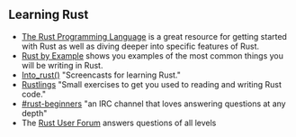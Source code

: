 ## Learning Rust

* [The Rust Programming Language](https://doc.rust-lang.org/book/second-edition/) is a great resource for getting started with Rust as well as diving deeper into specific features of Rust.
* [Rust by Example](http://rustbyexample.com) shows you examples of the most common things you will be writing in Rust.
* [Into_rust()](http://intorust.com/) "Screencasts for learning Rust."
* [Rustlings](https://github.com/carols10cents/rustlings) "Small exercises to get you used to reading and writing Rust code."
* [#rust-beginners](https://chat.mibbit.com/?server=irc.mozilla.org&channel=%23rust-beginners) "an IRC channel that loves answering questions at any depth"
* The [Rust User Forum](http://users.rust-lang.org) answers questions of all levels
